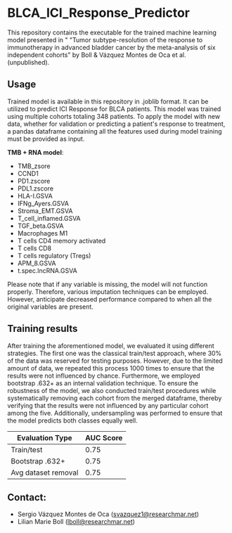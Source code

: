 # BLCA_ICI_Response_Predictor

This repository contains the executable for the trained machine learning model presented in " "Tumor subtype-resolution of the response to immunotherapy in advanced bladder cancer by the meta-analysis of six independent cohorts" by Boll & Vázquez Montes de Oca et al. (unpublished).

## Usage

Trained model is available in this repository in .joblib format. It can be utilized to predict ICI Response for BLCA patients. This model was trained using multiple cohorts totaling 348 patients. To apply the model with new data, whether for validation or predicting a patient's response to treatment, a pandas dataframe containing all the features used during model training must be provided as input.

**TMB + RNA model**:
- TMB_zsore
- CCND1
- PD1.zscore
- PDL1.zscore
- HLA-I.GSVA
- IFNg_Ayers.GSVA
- Stroma_EMT.GSVA
- T_cell_inflamed.GSVA
- TGF_beta.GSVA
- Macrophages M1
- T cells CD4 memory activated
- T cells CD8
- T cells regulatory (Tregs)
- APM_8.GSVA
- t.spec.lncRNA.GSVA

Please note that if any variable is missing, the model will not function properly. Therefore, various imputation techniques can be employed. However, anticipate decreased performance compared to when all the original variables are present.

## Training results

After training the aforementioned model, we evaluated it using different strategies. The first one was the classical train/test approach, where 30% of the data was reserved for testing purposes. However, due to the limited amount of data, we repeated this process 1000 times to ensure that the results were not influenced by chance. Furthermore, we employed bootstrap .632+ as an internal validation technique. To ensure the robustness of the model, we also conducted train/test procedures while systematically removing each cohort from the merged dataframe, thereby verifying that the results were not influenced by any particular cohort among the five. Additionally, undersampling was performed to ensure that the model predicts both classes equally well.

| Evaluation Type | AUC Score |
| --------------- | --------- |
| Train/test      | 0.75      |
| Bootstrap .632+ | 0.75      |
| Avg dataset removal | 0.75      |

## Contact:
- Sergio Vázquez Montes de Oca (svazquez1@researchmar.net)
- Lilian Marie Boll (lboll@researchmar.net)
